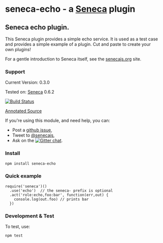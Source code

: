 # seneca-echo - a [Seneca](http://senecajs.org) plugin


## Seneca echo plugin. 

This Seneca plugin provides a simple echo service. It is used as a
test case and provides a simple example of a plugin. Cut and paste to
create your own plugins!

For a gentle introduction to Seneca itself, see the
[senecajs.org](http://senecajs.org) site.


### Support

Current Version: 0.3.0

Tested on: [Seneca](/rjrodger/seneca) 0.6.2

[![Build Status](https://travis-ci.org/rjrodger/seneca-echo.png?branch=master)](https://travis-ci.org/rjrodger/seneca-echo)

[Annotated Source](http://rjrodger.github.io/seneca-echo/doc/echo.html)

If you're using this module, and need help, you can:

   * Post a [github issue](/rjrodger/seneca-echo/issues),
   * Tweet to [@senecajs](http://twitter.com/senecajs),
   * Ask on the [![Gitter chat](https://badges.gitter.im/rjrodger/seneca-echo.png)](https://gitter.im/rjrodger/seneca-echo).


### Install

```sh
npm install seneca-echo
```


### Quick example

```
require('seneca')()
  .use('echo')  // the seneca- prefix is optional
  .act('role:echo,foo:bar', function(err,out) {
    console.log(out.foo) // prints bar
  })
```


### Development & Test

To test, use:

```sh
npm test
```


